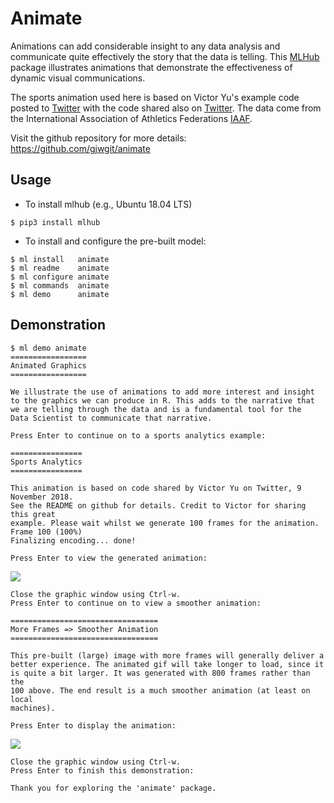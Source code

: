 Animate
=======

Animations can add considerable insight to any data analysis and
communicate quite effectively the story that the data is telling. This
[MLHub](https://mlhub.ai) package illustrates animations that
demonstrate the effectiveness of dynamic visual communications.

The sports animation used here is based on Victor Yu's example code
posted to
[Twitter](https://twitter.com/VictorYuEpi/status/1061012677907091457)
with the code shared also on
[Twitter](https://twitter.com/VictorYuEpi/status/1061681783920619521).
The data come from the International Association of Athletics
Federations
[IAAF](https://www.iaaf.org/results/olympic-games/2016/the-xxxi-olympic-games-5771/men/decathlon/1500-metres/points).

Visit the github repository for more details:
<https://github.com/gjwgit/animate>

Usage
-----

* To install mlhub (e.g., Ubuntu 18.04 LTS)

```console
$ pip3 install mlhub
```

* To install and configure the pre-built model:

```console
$ ml install   animate
$ ml readme    animate
$ ml configure animate
$ ml commands  animate
$ ml demo      animate
```

Demonstration
-------------

```console
$ ml demo animate
=================
Animated Graphics
=================

We illustrate the use of animations to add more interest and insight
to the graphics we can produce in R. This adds to the narrative that
we are telling through the data and is a fundamental tool for the
Data Scientist to communicate that narrative.

Press Enter to continue on to a sports analytics example: 

================
Sports Analytics
================

This animation is based on code shared by Victor Yu on Twitter, 9 November 2018.
See the README on github for details. Credit to Victor for sharing this great
example. Please wait whilst we generate 100 frames for the animation.
Frame 100 (100%)
Finalizing encoding... done!

Press Enter to view the generated animation: 
```
![](animate_100.gif)

```console
Close the graphic window using Ctrl-w.
Press Enter to continue on to view a smoother animation: 

=================================
More Frames => Smoother Animation
=================================

This pre-built (large) image with more frames will generally deliver a
better experience. The animated gif will take longer to load, since it
is quite a bit larger. It was generated with 800 frames rather than the
100 above. The end result is a much smoother animation (at least on local
machines).

Press Enter to display the animation: 
```
![](animate_800.gif)

```console
Close the graphic window using Ctrl-w.
Press Enter to finish this demonstration: 

Thank you for exploring the 'animate' package.
```
